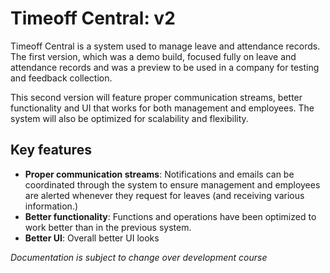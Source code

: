 # Timeoff Central: v2

Timeoff Central is a system used to manage leave and attendance records. The first version, which
was a demo build, focused fully on leave and attendance records and was a preview to be used in a 
company for testing and feedback collection.

This second version will feature proper communication streams, better functionality and UI that works
for both management and employees. The system will also be optimized for scalability and flexibility.

## Key features
- **Proper communication streams**: Notifications and emails can be coordinated through the system to ensure
management and employees are alerted whenever they request for leaves (and receiving various information.)
- **Better functionality**: Functions and operations have been optimized to work better than in the previous
system.
- **Better UI**: Overall better UI looks

_Documentation is subject to change over development course_


